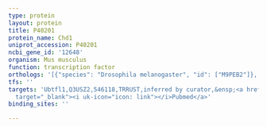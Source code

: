 ```yaml
---
type: protein
layout: protein
title: P40201
protein_name: Chd1
uniprot_accession: P40201
ncbi_gene_id: '12648'
organism: Mus musculus
function: transcription factor
orthologs: '[{"species": "Drosophila melanogaster", "id": ["M9PEB2"]}, {"species": "Homo sapiens", "id": ["<a href=\"/protein/o14646\">O14646</a>"]}, {"species": "Rattus norvegicus", "id": ["D4AAG9"]}, {"species": "Saccharomyces cerevisiae", "id": ["P32657"]}]'
tfs: ''
targets: 'Ubtfl1,Q3USZ2,546118,TRRUST,inferred by curator,&ensp;<a href="https://www.ncbi.nlm.nih.gov/pubmed/?term=26092847%5Buid%5D+OR+29087512%5Buid%5D"
  target="_blank"><i uk-icon="icon: link"></i>Pubmed</a>'
binding_sites: ''

---
```

